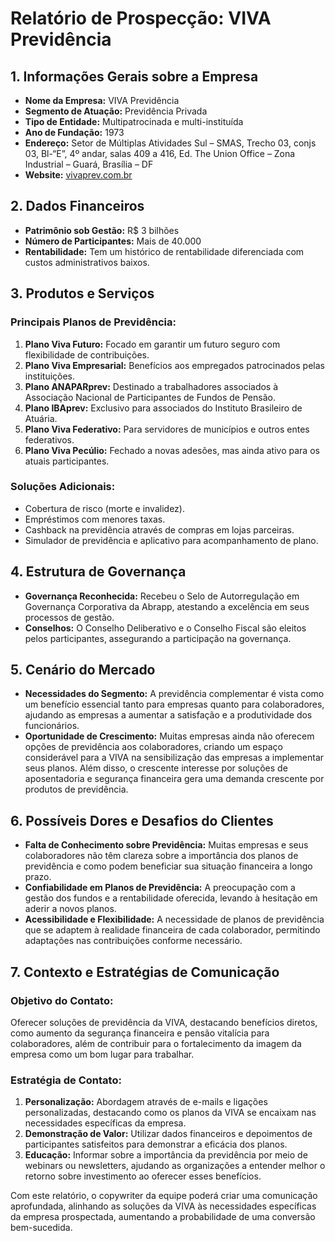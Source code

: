 # Relatório de Prospecção: VIVA Previdência

## 1. Informações Gerais sobre a Empresa
- **Nome da Empresa:** VIVA Previdência
- **Segmento de Atuação:** Previdência Privada
- **Tipo de Entidade:** Multipatrocinada e multi-instituída
- **Ano de Fundação:** 1973
- **Endereço:** Setor de Múltiplas Atividades Sul – SMAS, Trecho 03, conjs 03, Bl-“E”, 4º andar, salas 409 a 416, Ed. The Union Office – Zona Industrial – Guará, Brasília – DF
- **Website:** [vivaprev.com.br](https://www.vivaprev.com.br)

## 2. Dados Financeiros
- **Patrimônio sob Gestão:** R$ 3 bilhões
- **Número de Participantes:** Mais de 40.000
- **Rentabilidade:** Tem um histórico de rentabilidade diferenciada com custos administrativos baixos.

## 3. Produtos e Serviços
### Principais Planos de Previdência:
1. **Plano Viva Futuro:** Focado em garantir um futuro seguro com flexibilidade de contribuições.
2. **Plano Viva Empresarial:** Benefícios aos empregados patrocinados pelas instituições.
3. **Plano ANAPARprev:** Destinado a trabalhadores associados à Associação Nacional de Participantes de Fundos de Pensão.
4. **Plano IBAprev:** Exclusivo para associados do Instituto Brasileiro de Atuária.
5. **Plano Viva Federativo:** Para servidores de municípios e outros entes federativos.
6. **Plano Viva Pecúlio:** Fechado a novas adesões, mas ainda ativo para os atuais participantes.

### Soluções Adicionais:
- Cobertura de risco (morte e invalidez).
- Empréstimos com menores taxas.
- Cashback na previdência através de compras em lojas parceiras.
- Simulador de previdência e aplicativo para acompanhamento de plano.

## 4. Estrutura de Governança
- **Governança Reconhecida:** Recebeu o Selo de Autorregulação em Governança Corporativa da Abrapp, atestando a excelência em seus processos de gestão.
- **Conselhos:** O Conselho Deliberativo e o Conselho Fiscal são eleitos pelos participantes, assegurando a participação na governança.

## 5. Cenário do Mercado
- **Necessidades do Segmento:** A previdência complementar é vista como um benefício essencial tanto para empresas quanto para colaboradores, ajudando as empresas a aumentar a satisfação e a produtividade dos funcionários.
- **Oportunidade de Crescimento:** Muitas empresas ainda não oferecem opções de previdência aos colaboradores, criando um espaço considerável para a VIVA na sensibilização das empresas a implementar seus planos. Além disso, o crescente interesse por soluções de aposentadoria e segurança financeira gera uma demanda crescente por produtos de previdência.

## 6. Possíveis Dores e Desafios do Clientes
- **Falta de Conhecimento sobre Previdência:** Muitas empresas e seus colaboradores não têm clareza sobre a importância dos planos de previdência e como podem beneficiar sua situação financeira a longo prazo.
- **Confiabilidade em Planos de Previdência:** A preocupação com a gestão dos fundos e a rentabilidade oferecida, levando à hesitação em aderir a novos planos.
- **Acessibilidade e Flexibilidade:** A necessidade de planos de previdência que se adaptem à realidade financeira de cada colaborador, permitindo adaptações nas contribuições conforme necessário.

## 7. Contexto e Estratégias de Comunicação
### Objetivo do Contato:
Oferecer soluções de previdência da VIVA, destacando benefícios diretos, como aumento da segurança financeira e pensão vitalícia para colaboradores, além de contribuir para o fortalecimento da imagem da empresa como um bom lugar para trabalhar.

### Estratégia de Contato:
1. **Personalização:** Abordagem através de e-mails e ligações personalizadas, destacando como os planos da VIVA se encaixam nas necessidades específicas da empresa.
2. **Demonstração de Valor:** Utilizar dados financeiros e depoimentos de participantes satisfeitos para demonstrar a eficácia dos planos.
3. **Educação:** Informar sobre a importância da previdência por meio de webinars ou newsletters, ajudando as organizações a entender melhor o retorno sobre investimento ao oferecer esses benefícios.

Com este relatório, o copywriter da equipe poderá criar uma comunicação aprofundada, alinhando as soluções da VIVA às necessidades específicas da empresa prospectada, aumentando a probabilidade de uma conversão bem-sucedida.